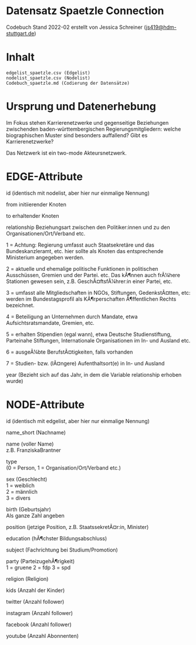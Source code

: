 # Datensatz Spaetzle Connection

Codebuch Stand 2022-02 erstellt von Jessica Schreiner (js419@hdm-stuttgart.de)

# Inhalt

    edgelist_spaetzle.csv (Edgelist)
    nodelist_spaetzle.csv (Nodelist)
    Codebuch_spaetzle.md (Codierung der Datensätze)

# Ursprung und Datenerhebung

Im Fokus stehen Karrierenetzwerke und gegenseitige Beziehungen zwischenden baden-württembergischen Regierungsmitgliedern: welche biographischen
Muster sind besonders auffallend? Gibt es Karrierenetzwerke? 

Das Netzwerk ist ein two-mode Akteursnetzwerk. 

# EDGE-Attribute

id 
(identisch mit nodelist, aber hier nur einmalige Nennung)

from 
initiierender Knoten

to 
erhaltender Knoten

relationship 
Beziehungsart zwischen den Politiker:innen und zu den Organisationen/Ort/Verband etc.

1 = Achtung: Regierung umfasst auch Staatsekretäre und das
Bundeskanzleramt, etc. hier sollte als Knoten das entsprechende
Ministerium angegeben werden.

2 = aktuelle und ehemalige politische Funktionen in politischen
Ausschüssen, Gremien und der Partei. etc. Das kÃ¶nnen auch frÃ¼here
Stationen gewesen sein, z.B. GeschÃ¤ftsfÃ¼hrer:in einer Partei, etc.

3 = umfasst alle Mitgliedschaften in NGOs, Stiftungen, GedenkstÃ¤tten,
etc: werden im Bundestagsprofil als KÃ¶rperschaften Ã¶ffentlichen Rechts
bezeichnet.

4 = Beteiligung an Unternehmen durch Mandate, etwa Aufsichtsratsmandate,
Gremien, etc.

5 = erhalten Stipendien (egal wann), etwa Deutsche Studienstiftung,
Parteinahe Stiftungen, Internationale Organisationen im In- und Ausland
etc.

6 = ausgeÃ¼bte BerufstÃ¤tigkeiten, falls vorhanden

7 = Studien- bzw. (lÃ¤ngere) Aufenthaltsort(e) in In- und Ausland

year (Bezieht sich auf das Jahr, in dem die Variable relationship erhoben wurde)

# NODE-Attribute

id (identisch mit edgelist, aber hier nur einmalige Nennung)

name_short (Nachname)

name (voller Name)  
z.B. FranziskaBrantner

type   
(0 = Person, 1 = Organisation/Ort/Verband etc.)

sex (Geschlecht)  
1 = weiblich  
2 = männlich  
3 = divers  

birth (Geburtsjahr)  
Als ganze Zahl angeben

position (jetzige Position, z.B. StaatssekretÃ¤r:in, Minister)  

education (hÃ¶chster Bildungsabschluss)

subject (Fachrichtung bei Studium/Promotion)

party (ParteizugehÃ¶rigkeit)  
1 = gruene
2 = fdp
3 = spd

religion (Religion)

kids (Anzahl der Kinder)

twitter (Anzahl follower)

instagram  (Anzahl follower)

facebook (Anzahl follower)

youtube  (Anzahl Abonnenten)

